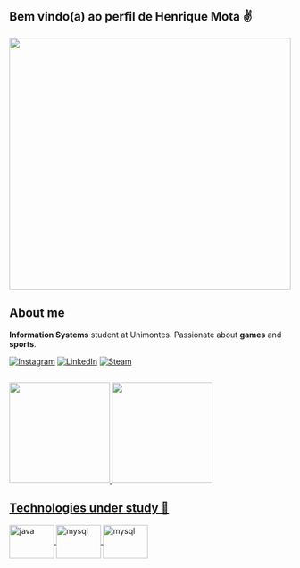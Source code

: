 ## Bem vindo(a) ao perfil de Henrique Mota ✌️

<div>
<img src="https://github.com/rikimota/rikimota/assets/56305251/41ced46e-1ece-4049-aa24-465dd547d7fb" height="450px" width="100%"/>
</div>

## About me

<p><b>Information Systems</b> student at Unimontes. Passionate about <b>games</b> and <b>sports</b>.</p>

[![Instagram](https://img.shields.io/badge/Instagram-E4405F?style=for-the-badge&logo=instagram&logoColor=white)](https://www.instagram.com/riki.mota/)
[![LinkedIn](https://img.shields.io/badge/LinkedIn-0077B5?style=for-the-badge&logo=linkedin&logoColor=white)](https://www.linkedin.com/in/henrique-mota-64065b250/)
[![Steam](https://img.shields.io/badge/Steam-000000?style=for-the-badge&logo=steam&logoColor=white)](https://steamcommunity.com/id/rikimota/)
##

<div>
<a href="https://github.com/seu-usuário-aqui">
<img loading="lazy" height="180em" src="https://github-readme-stats.vercel.app/api?username=rikimota&show_icons=true&theme=neon&include_all_commits=true&count_private=true"/>
<img loading="lazy" height="180em" src="https://github-readme-stats.vercel.app/api/top-langs/?username=rikimota&layout=compact&langs_count=7&theme=neon"/>
</div>

## Technologies under study 📖

<div style="display: inline_block">
    <img align="center" alt="java" src="https://cdn.jsdelivr.net/gh/devicons/devicon@latest/icons/java/java-original-wordmark.svg" width="80" height="60">
    <img align="center" alt="mysql" src="https://cdn.jsdelivr.net/gh/devicons/devicon@latest/icons/mysql/mysql-original-wordmark.svg" width="80" height="60">
    <img align="center" alt="mysql" src="https://cdn.jsdelivr.net/gh/devicons/devicon@latest/icons/bootstrap/bootstrap-original-wordmark.svg" width="80" height="60"/>
</div>
<br><br>
